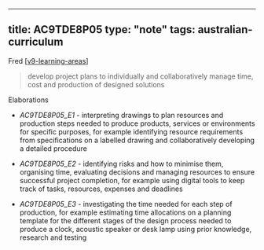 
---
title: AC9TDE8P05
type: "note"
tags: australian-curriculum
---



Fred [[v9-learning-areas]]

> develop project plans to individually and collaboratively manage time, cost and production of designed solutions

Elaborations


- _AC9TDE8P05_E1_ - interpreting drawings to plan resources and production steps needed to produce products, services or environments for specific purposes, for example identifying resource requirements from specifications on a labelled drawing and collaboratively developing a detailed procedure

- _AC9TDE8P05_E2_ - identifying risks and how to minimise them, organising time, evaluating decisions and managing resources to ensure successful project completion, for example using digital tools to keep track of tasks, resources, expenses and deadlines

- _AC9TDE8P05_E3_ - investigating the time needed for each step of production, for example estimating time allocations on a planning template for the different stages of the design process needed to produce a clock, acoustic speaker or desk lamp using prior knowledge, research and testing

[//begin]: # "Autogenerated link references for markdown compatibility"
[v9-learning-areas]: ../v9-learning-areas "Learning Areas"
[//end]: # "Autogenerated link references"
